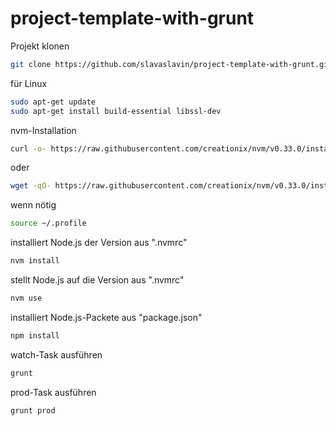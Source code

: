 # project-template-with-grunt
Projekt klonen
```bash
git clone https://github.com/slavaslavin/project-template-with-grunt.git <new name of the project>
```

für Linux
```bash
sudo apt-get update
sudo apt-get install build-essential libssl-dev
```

nvm-Installation
```bash
curl -o- https://raw.githubusercontent.com/creationix/nvm/v0.33.0/install.sh | bash
```
oder
```bash
wget -qO- https://raw.githubusercontent.com/creationix/nvm/v0.33.0/install.sh | bash
```
wenn nötig
```bash
source ~/.profile
```

installiert Node.js der Version aus ".nvmrc"
```bash
nvm install
```

stellt Node.js auf die Version aus ".nvmrc"
```bash
nvm use
```

installiert Node.js-Packete aus "package.json"
```bash
npm install
```

watch-Task ausführen
```bash
grunt
```

prod-Task ausführen
```bash
grunt prod
```
